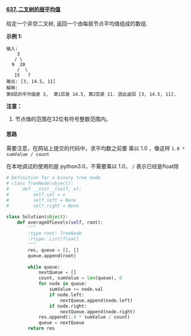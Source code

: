 #### [637. 二叉树的层平均值](https://leetcode-cn.com/problems/average-of-levels-in-binary-tree/)

给定一个非空二叉树, 返回一个由每层节点平均值组成的数组.

**示例 1:**

```
输入:
    3
   / \
  9  20
    /  \
   15   7
输出: [3, 14.5, 11]
解释:
第0层的平均值是 3,  第1层是 14.5, 第2层是 11. 因此返回 [3, 14.5, 11].
```

**注意：**

1. 节点值的范围在32位有符号整数范围内。



#### 思路

需要注意，在网站上提交的代码中，求平均数之前要 乘以 1.0 ，像这样 `1.0 * sumValue / count`

在本地调试的使用的是 python3.0，不需要乘以 1.0， `/` 表示已经是float除

```python
# Definition for a binary tree node.
# class TreeNode(object):
#     def __init__(self, x):
#         self.val = x
#         self.left = None
#         self.right = None

class Solution(object):
    def averageOfLevels(self, root):
        """
        :type root: TreeNode
        :rtype: List[float]
        """
        res, queue = [], []
        queue.append(root)
        
        while queue:
            nextQueue = []
            count, sumValue = len(queue), 0
            for node in queue:
                sumValue += node.val
                if node.left:
                    nextQueue.append(node.left)
                if node.right:
                    nextQueue.append(node.right)
            res.append(1.0 * sumValue / count)
            queue = nextQueue
        return res
```

